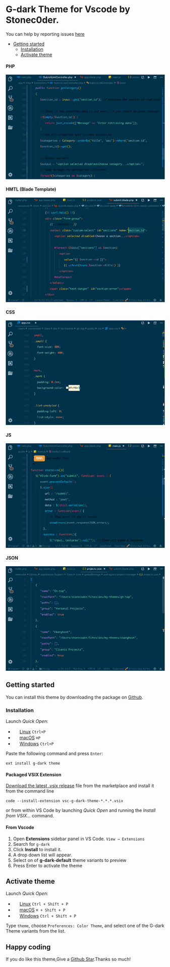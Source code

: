# G-dark Theme for Vscode by Stonec0der. 


You can help by reporting issues [here](<https://github.com/stonec0der/g-dark-theme/issues.>)

- [Getting started](#getting-started)
  - [Installation](#installation)
  - [Activate theme](#activate-theme)

#### PHP
![Preview](https://github.com/stoneC0der/g-dark-theme/blob/master/images/php.png)

#### HMTL (Blade Template)
![Preview](https://github.com/stoneC0der/g-dark-theme/blob/master/images/html.blade.png)

#### CSS
![Preview](https://github.com/stoneC0der/g-dark-theme/blob/master/images/css.png)

#### JS
![Preview](https://github.com/stoneC0der/g-dark-theme/blob/master/images/js.png)

#### JSON
![Preview](https://github.com/stoneC0der/g-dark-theme/blob/master/images/json.png)


## Getting started

You can install this theme by downloading the package on [Github](https://marketplace.visualstudio.com/items?itemName=Stonec0der.vsc-g-dark-theme).

### Installation

Launch *Quick Open*:
  - <img src="https://www.kernel.org/theme/images/logos/favicon.png" width=16 height=16/> <a href="https://code.visualstudio.com/shortcuts/keyboard-shortcuts-linux.pdf">Linux</a> `Ctrl+P`
  - <img src="https://developer.apple.com/favicon.ico" width=16 height=16/> <a href="https://code.visualstudio.com/shortcuts/keyboard-shortcuts-macos.pdf">macOS</a> `⌘P`
  - <img src="https://www.microsoft.com/favicon.ico" width=16 height=16/> <a href="https://code.visualstudio.com/shortcuts/keyboard-shortcuts-windows.pdf">Windows</a> `Ctrl+P`

Paste the following command and press `Enter`:

```shell
ext install g-dark theme
```

#### Packaged VSIX Extension

[Download the latest .vsix release](https://marketplace.visualstudio.com/_apis/public/gallery/publishers/Equinusocio/vsextensions/vsc-material-theme/latest/vspackage) file from the marketplace and install it from the command line

```shell
code --install-extension vsc-g-dark-theme-*.*.*.vsix
```

or from within VS Code by launching *Quick Open* and running the *Install from VSIX...* command.
    
 #### From Vscode
 
1. Open **Extensions** sidebar panel in VS Code. `View → Extensions`
2. Search for `g-dark`
3. Click **Install** to install it.
4. A drop down list will appear.
5. Select on of **g-dark-default** theme variants to preview
6. Press Enter to activate the theme

## Activate theme

Launch *Quick Open*:

  - <img src="https://www.kernel.org/theme/images/logos/favicon.png" width=16 height=16/> <a href="https://code.visualstudio.com/shortcuts/keyboard-shortcuts-linux.pdf">Linux</a> `Ctrl + Shift + P`
  - <img src="https://developer.apple.com/favicon.ico" width=16 height=16/> <a href="https://code.visualstudio.com/shortcuts/keyboard-shortcuts-macos.pdf">macOS</a> `⌘ + Shift + P`
  - <img src="https://www.microsoft.com/favicon.ico" width=16 height=16/> <a href="https://code.visualstudio.com/shortcuts/keyboard-shortcuts-windows.pdf">Windows</a> `Ctrl + Shift + P`

Type `theme`, choose `Preferences: Color Theme`, and select one of the G-dark Theme variants from the list.


## Happy coding



If you do like this theme,Give a [Github Star](https://github.com/stonec0der/g-dark-theme/issues).Thanks so much!
